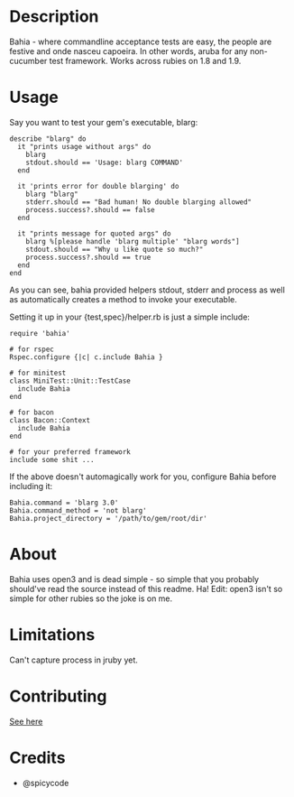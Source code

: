 Description
===========

Bahia - where commandline acceptance tests are easy, the people are festive and
onde nasceu capoeira. In other words, aruba for any non-cucumber test framework.
Works across rubies on 1.8 and 1.9.

Usage
=====

Say you want to test your gem's executable, blarg:

    describe "blarg" do
      it "prints usage without args" do
        blarg
        stdout.should == 'Usage: blarg COMMAND'
      end

      it 'prints error for double blarging' do
        blarg "blarg"
        stderr.should == "Bad human! No double blarging allowed"
        process.success?.should == false
      end

      it "prints message for quoted args" do
        blarg %[please handle 'blarg multiple' "blarg words"]
        stdout.should == "Why u like quote so much?"
        process.success?.should == true
      end
    end

As you can see, bahia provided helpers stdout, stderr and process as well as
automatically creates a method to invoke your executable.

Setting it up in your {test,spec}/helper.rb is just a simple include:

    require 'bahia'

    # for rspec
    Rspec.configure {|c| c.include Bahia }

    # for minitest
    class MiniTest::Unit::TestCase
      include Bahia
    end

    # for bacon
    class Bacon::Context
      include Bahia
    end

    # for your preferred framework
    include some shit ...

If the above doesn't automagically work for you, configure Bahia before
including it:

    Bahia.command = 'blarg 3.0'
    Bahia.command_method = 'not blarg'
    Bahia.project_directory = '/path/to/gem/root/dir'

About
=====
Bahia uses open3 and is dead simple - so simple that you probably should've read
the source instead of this readme. Ha!
Edit: open3 isn't so simple for other rubies so the joke is on me.

Limitations
===========
Can't capture process in jruby yet.

Contributing
============
[See here](http://tagaholic.me/contributing.html)

Credits
=======

* @spicycode
